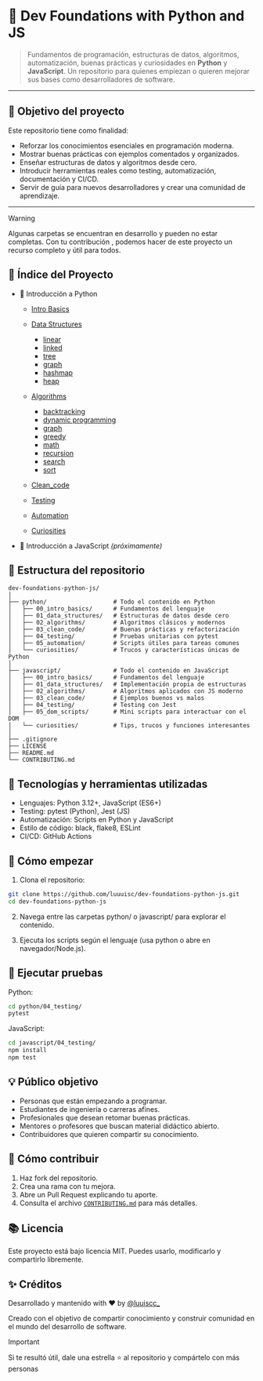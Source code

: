 # 🧠 Dev Foundations with Python and JS

> Fundamentos de programación, estructuras de datos, algoritmos, automatización, buenas prácticas y curiosidades en **Python** y **JavaScript**. Un repositorio para quienes empiezan o quieren mejorar sus bases como desarrolladores de software.

---

## 🎯 Objetivo del proyecto

Este repositorio tiene como finalidad:

- Reforzar los conocimientos esenciales en programación moderna.
- Mostrar buenas prácticas con ejemplos comentados y organizados.
- Enseñar estructuras de datos y algoritmos desde cero.
- Introducir herramientas reales como testing, automatización, documentación y CI/CD.
- Servir de guía para nuevos desarrolladores y crear una comunidad de aprendizaje.

---

> [!WARNING]
> Algunas carpetas se encuentran en desarrollo y pueden no estar completas. Con tu contribución , podemos hacer de este proyecto un recurso completo y útil para todos.

## 🧭 Índice del Proyecto

- 📂 Introducción a Python
  - [Intro Basics](./python/00_intro_basics)
  - [Data Structures](./python/01_data_structures)
    - [linear](./python/01_data_structures/linear)
    - [linked](./python/01_data_structures/linked)
    - [tree](./python/01_data_structures/tree)
    - [graph](./python/01_data_structures/graph)
    - [hashmap](./python/01_data_structures/hashmap)
    - [heap](./python/01_data_structures/heap)
  - [Algorithms](./python/02_algorithms)
    - [backtracking](./python/02_algorithms/backtracking)
    - [dynamic programming](./python/02_algorithms/dynamic_programming)
    - [graph](./python/02_algorithms/graph)
    - [greedy](./python/02_algorithms/greedy)
    - [math](./python/02_algorithms/math)
    - [recursion](./python/02_algorithms/recursion)
    - [search](./python/02_algorithms/search)
    - [sort](./python/02_algorithms/sort)

  - [Clean_code](./python/03_clean_code)
  - [Testing](./python/04_testing)
  - [Automation](./python/05_automation)
  - [Curiosities](./python/curiosities)

- 📂 Introducción a JavaScript *(próximamente)*

## 📁 Estructura del repositorio

```plaintext
dev-foundations-python-js/
│
├── python/                   # Todo el contenido en Python
│   ├── 00_intro_basics/      # Fundamentos del lenguaje
│   ├── 01_data_structures/   # Estructuras de datos desde cero
│   ├── 02_algorithms/        # Algoritmos clásicos y modernos
│   ├── 03_clean_code/        # Buenas prácticas y refactorización
│   ├── 04_testing/           # Pruebas unitarias con pytest
│   ├── 05_automation/        # Scripts útiles para tareas comunes
│   └── curiosities/          # Trucos y características únicas de Python
│
├── javascript/               # Todo el contenido en JavaScript
│   ├── 00_intro_basics/      # Fundamentos del lenguaje
│   ├── 01_data_structures/   # Implementación propia de estructuras
│   ├── 02_algorithms/        # Algoritmos aplicados con JS moderno
│   ├── 03_clean_code/        # Ejemplos buenos vs malos
│   ├── 04_testing/           # Testing con Jest
│   ├── 05_dom_scripts/       # Mini scripts para interactuar con el DOM
│   └── curiosities/          # Tips, trucos y funciones interesantes
│
├── .gitignore
├── LICENSE
├── README.md
└── CONTRIBUTING.md
```

## 🧩 Tecnologías y herramientas utilizadas

- Lenguajes: Python 3.12+, JavaScript (ES6+)
- Testing: pytest (Python), Jest (JS)
- Automatización: Scripts en Python y JavaScript
- Estilo de código: black, flake8, ESLint
- CI/CD: GitHub Actions

## 🚀 Cómo empezar

1. Clona el repositorio:

```bash
git clone https://github.com/luuuisc/dev-foundations-python-js.git
cd dev-foundations-python-js
```

2. Navega entre las carpetas python/ o javascript/ para explorar el contenido.

3. Ejecuta los scripts según el lenguaje (usa python o abre en navegador/Node.js).

## 🧪 Ejecutar pruebas

Python:

```bash
cd python/04_testing/
pytest
````

JavaScript:

```bash
cd javascript/04_testing/
npm install
npm test
```

## 💡 Público objetivo

- Personas que están empezando a programar.
- Estudiantes de ingeniería o carreras afines.
- Profesionales que desean retomar buenas prácticas.
- Mentores o profesores que buscan material didáctico abierto.
- Contribuidores que quieren compartir su conocimiento.

## 🤝 Cómo contribuir

1. Haz fork del repositorio.
2. Crea una rama con tu mejora.
3. Abre un Pull Request explicando tu aporte.
4. Consulta el archivo [`CONTRIBUTING.md`](./CONTRIBUTING.md) para más detalles.

## 📚 Licencia

Este proyecto está bajo licencia MIT. Puedes usarlo, modificarlo y compartirlo libremente.

## ✨ Créditos

Desarrollado y mantenido with ❤️ by [@luuiscc_](https://github.com/luuuisc)

Creado con el objetivo de compartir conocimiento y construir comunidad en el mundo del desarrollo de software.

> [!IMPORTANT]
> Si te resultó útil, dale una estrella ⭐ al repositorio y compártelo con más personas
